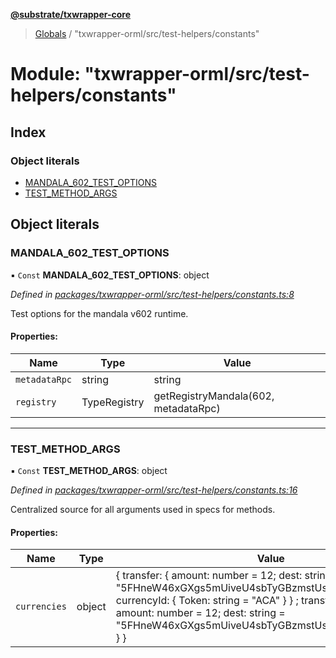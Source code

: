 **[@substrate/txwrapper-core](../README.md)**

> [Globals](../globals.md) / "txwrapper-orml/src/test-helpers/constants"

# Module: "txwrapper-orml/src/test-helpers/constants"

## Index

### Object literals

* [MANDALA\_602\_TEST\_OPTIONS](_txwrapper_orml_src_test_helpers_constants_.md#mandala_602_test_options)
* [TEST\_METHOD\_ARGS](_txwrapper_orml_src_test_helpers_constants_.md#test_method_args)

## Object literals

### MANDALA\_602\_TEST\_OPTIONS

▪ `Const` **MANDALA\_602\_TEST\_OPTIONS**: object

*Defined in [packages/txwrapper-orml/src/test-helpers/constants.ts:8](https://github.com/paritytech/txwrapper-core/blob/2862592/packages/txwrapper-orml/src/test-helpers/constants.ts#L8)*

Test options for the mandala v602 runtime.

#### Properties:

Name | Type | Value |
------ | ------ | ------ |
`metadataRpc` | string | string |
`registry` | TypeRegistry | getRegistryMandala(602, metadataRpc) |

___

### TEST\_METHOD\_ARGS

▪ `Const` **TEST\_METHOD\_ARGS**: object

*Defined in [packages/txwrapper-orml/src/test-helpers/constants.ts:16](https://github.com/paritytech/txwrapper-core/blob/2862592/packages/txwrapper-orml/src/test-helpers/constants.ts#L16)*

Centralized source for all arguments used in specs for methods.

#### Properties:

Name | Type | Value |
------ | ------ | ------ |
`currencies` | object | { transfer: { amount: number = 12; dest: string = "5FHneW46xGXgs5mUiveU4sbTyGBzmstUspZC92UhjJM694ty"; currencyId: { Token: string = "ACA" }  } ; transferNativeCurrency: { amount: number = 12; dest: string = "5FHneW46xGXgs5mUiveU4sbTyGBzmstUspZC92UhjJM694ty" }  } |

